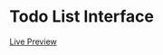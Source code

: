 <h1> Todo List Interface</h1>

<a target="_blank" href="https://dent-burn.glitch.me/"> Live Preview </a>

